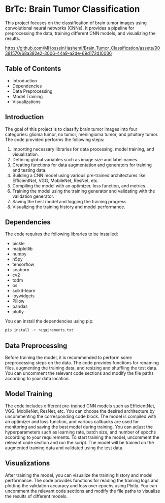 # BrTc: Brain Tumor Classification 

This project focuses on the classification of brain tumor images using convolutional neural networks (CNNs). It provides a pipeline for preprocessing the data, training different CNN models, and visualizing the results.


https://github.com/MHosseinHashemi/Brain_Tumor_Classification/assets/90381570/68a382e2-3006-44a9-a2de-69d172d10036


## Table of Contents
- Introduction
- Dependencies
- Data Preprocessing
- Model Training
- Visualizations

## Introduction
The goal of this project is to classify brain tumor images into four categories: glioma tumor, no tumor, meningioma tumor, and pituitary tumor. The code provided performs the following steps:

1. Importing necessary libraries for data processing, model training, and visualization.
2. Defining global variables such as image size and label names.
3. Creating functions for data augmentation and generators for training and testing data.
4. Building a CNN model using various pre-trained architectures like EfficientNet, VGG, MobileNet, ResNet, etc.
5. Compiling the model with an optimizer, loss function, and metrics.
6. Training the model using the training generator and validating with the validation generator.
7. Saving the best model and logging the training progress.
8. Visualizing the training history and model performance.

## Dependencies
The code requires the following libraries to be installed:
- pickle
- matplotlib
- numpy
- h5py
- tensorflow
- seaborn
- cv2
- tqdm
- os
- scikit-learn
- ipywidgets
- Pillow
- pandas
- plotly

You can install the dependencies using pip:
```bash
pip install -r requirements.txt
```

## Data Preprocessing
Before training the model, it is recommended to perform some preprocessing steps on the data. The code provides functions for renaming files, augmenting the training data, and resizing and shuffling the test data. You can uncomment the relevant code sections and modify the file paths according to your data location.


## Model Training
The code includes different pre-trained CNN models such as EfficientNet, VGG, MobileNet, ResNet, etc. You can choose the desired architecture by uncommenting the corresponding code block. The model is compiled with an optimizer and loss function, and various callbacks are used for monitoring and saving the best model during training. You can adjust the hyperparameters such as learning rate, batch size, and number of epochs according to your requirements.
To start training the model, uncomment the relevant code section and run the script. The model will be trained on the augmented training data and validated using the test data.


## Visualizations
After training the model, you can visualize the training history and model performance. The code provides functions for reading the training logs and plotting the validation accuracy and loss over epochs using Plotly. You can uncomment the relevant code sections and modify the file paths to visualize the results of different models.

